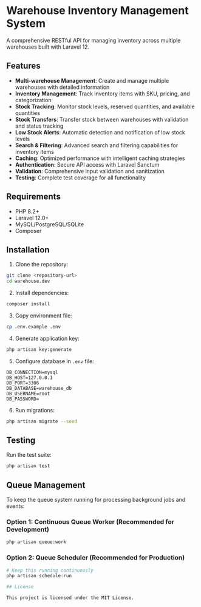 # Warehouse Inventory Management System

A comprehensive RESTful API for managing inventory across multiple warehouses built with Laravel 12.

## Features

- **Multi-warehouse Management**: Create and manage multiple warehouses with detailed information
- **Inventory Management**: Track inventory items with SKU, pricing, and categorization
- **Stock Tracking**: Monitor stock levels, reserved quantities, and available quantities
- **Stock Transfers**: Transfer stock between warehouses with validation and status tracking
- **Low Stock Alerts**: Automatic detection and notification of low stock levels
- **Search & Filtering**: Advanced search and filtering capabilities for inventory items
- **Caching**: Optimized performance with intelligent caching strategies
- **Authentication**: Secure API access with Laravel Sanctum
- **Validation**: Comprehensive input validation and sanitization
- **Testing**: Complete test coverage for all functionality

## Requirements

- PHP 8.2+
- Laravel 12.0+
- MySQL/PostgreSQL/SQLite
- Composer

## Installation

1. Clone the repository:
```bash
git clone <repository-url>
cd warehouse.dev
```

2. Install dependencies:
```bash
composer install
```

3. Copy environment file:
```bash
cp .env.example .env
```

4. Generate application key:
```bash
php artisan key:generate
```

5. Configure database in `.env` file:
```env
DB_CONNECTION=mysql
DB_HOST=127.0.0.1
DB_PORT=3306
DB_DATABASE=warehouse_db
DB_USERNAME=root
DB_PASSWORD=
```

6. Run migrations:
```bash
php artisan migrate --seed
```

## Testing

Run the test suite:

```bash
php artisan test
```

## Queue Management

To keep the queue system running for processing background jobs and events:

### Option 1: Continuous Queue Worker (Recommended for Development)
```bash
php artisan queue:work
```

### Option 2: Queue Scheduler (Recommended for Production)
```bash
# Keep this running continuously
php artisan schedule:run

## License

This project is licensed under the MIT License.
